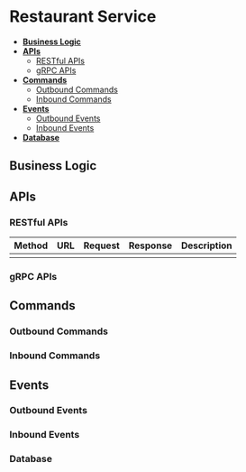 # Restaurant Service

- [**Business Logic**](#business-logic)
- [**APIs**](#apis)
   - [RESTful APIs](#restful-apis)
   - [gRPC APIs](#grpc-apis)
- [**Commands**](#commands)
   - [Outbound Commands](#outbound-commands)
   - [Inbound Commands](#inbound-commands)
- [**Events**](#events)
   - [Outbound Events](#outbound-events)
   - [Inbound Events](#inbound-events)
- [**Database**](#database)

## Business Logic

## APIs
### RESTful APIs
| Method | URL | Request | Response | Description | 
|----|----|----|----|----|
| | | | | |

### gRPC APIs

## Commands
### Outbound Commands
### Inbound Commands

## Events
### Outbound Events
### Inbound Events

### Database
